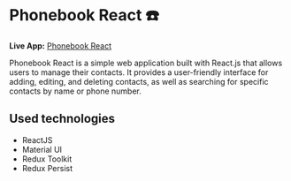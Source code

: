 # Phonebook React ☎️

**Live App:** [Phonebook React](https://valeriaachkan.github.io/phonebook-react/)

Phonebook React is a simple web application built with React.js that allows users to manage their contacts. It provides a user-friendly interface for adding, editing, and deleting contacts, as well as searching for specific contacts by name or phone number.

## Used technologies

- ReactJS
- Material UI
- Redux Toolkit
- Redux Persist
